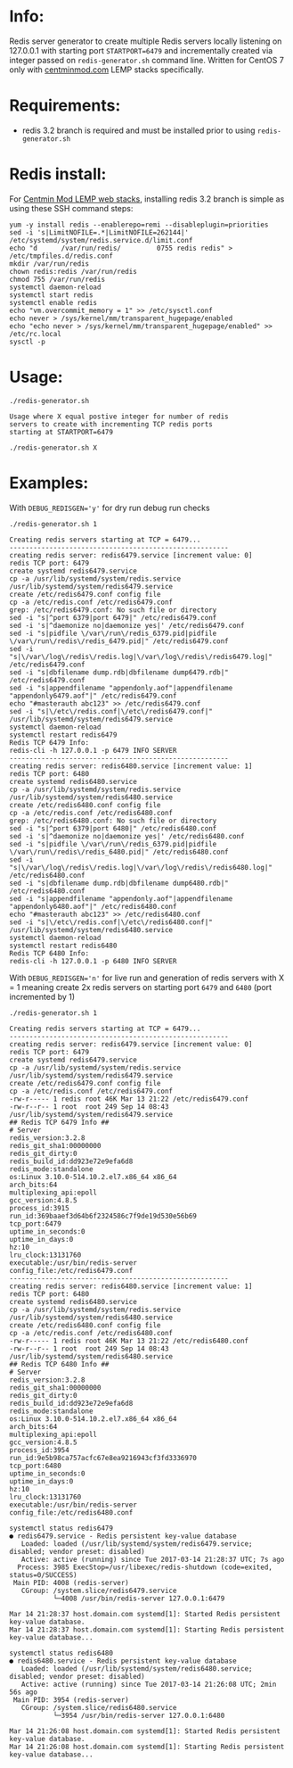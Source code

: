 Info:
=======

Redis server generator to create multiple Redis servers locally listening on 127.0.0.1 with starting port `STARTPORT=6479` and incrementally created via integer passed on `redis-generator.sh` command line. Written for CentOS 7 only with [centminmod.com](https://centminmod.com) LEMP stacks specifically.

Requirements:
=======

* redis 3.2 branch is required and must be installed prior to using `redis-generator.sh`

Redis install:
=======

For [Centmin Mod LEMP web stacks](https://centminmod.com), installing redis 3.2 branch is simple as using these SSH command steps:

    yum -y install redis --enablerepo=remi --disableplugin=priorities
    sed -i 's|LimitNOFILE=.*|LimitNOFILE=262144|' /etc/systemd/system/redis.service.d/limit.conf
    echo "d      /var/run/redis/         0755 redis redis" > /etc/tmpfiles.d/redis.conf
    mkdir /var/run/redis
    chown redis:redis /var/run/redis
    chmod 755 /var/run/redis
    systemctl daemon-reload
    systemctl start redis
    systemctl enable redis
    echo "vm.overcommit_memory = 1" >> /etc/sysctl.conf
    echo never > /sys/kernel/mm/transparent_hugepage/enabled
    echo "echo never > /sys/kernel/mm/transparent_hugepage/enabled" >> /etc/rc.local
    sysctl -p

Usage:
=======

    ./redis-generator.sh
    
    Usage where X equal postive integer for number of redis
    servers to create with incrementing TCP redis ports
    starting at STARTPORT=6479
    
    ./redis-generator.sh X

Examples:
=======

With `DEBUG_REDISGEN='y'` for dry run debug run checks

    ./redis-generator.sh 1
    
    Creating redis servers starting at TCP = 6479...
    -------------------------------------------------------
    creating redis server: redis6479.service [increment value: 0]
    redis TCP port: 6479
    create systemd redis6479.service
    cp -a /usr/lib/systemd/system/redis.service /usr/lib/systemd/system/redis6479.service
    create /etc/redis6479.conf config file
    cp -a /etc/redis.conf /etc/redis6479.conf
    grep: /etc/redis6479.conf: No such file or directory
    sed -i "s|^port 6379|port 6479|" /etc/redis6479.conf
    sed -i 's|^daemonize no|daemonize yes|' /etc/redis6479.conf
    sed -i "s|pidfile \/var\/run\/redis_6379.pid|pidfile \/var\/run\/redis\/redis_6479.pid|" /etc/redis6479.conf
    sed -i "s|\/var\/log\/redis\/redis.log|\/var\/log\/redis\/redis6479.log|" /etc/redis6479.conf
    sed -i "s|dbfilename dump.rdb|dbfilename dump6479.rdb|" /etc/redis6479.conf
    sed -i "s|appendfilename "appendonly.aof"|appendfilename "appendonly6479.aof"|" /etc/redis6479.conf
    echo "#masterauth abc123" >> /etc/redis6479.conf
    sed -i "s|\/etc\/redis.conf|\/etc\/redis6479.conf|" /usr/lib/systemd/system/redis6479.service
    systemctl daemon-reload
    systemctl restart redis6479
    Redis TCP 6479 Info:
    redis-cli -h 127.0.0.1 -p 6479 INFO SERVER
    -------------------------------------------------------
    creating redis server: redis6480.service [increment value: 1]
    redis TCP port: 6480
    create systemd redis6480.service
    cp -a /usr/lib/systemd/system/redis.service /usr/lib/systemd/system/redis6480.service
    create /etc/redis6480.conf config file
    cp -a /etc/redis.conf /etc/redis6480.conf
    grep: /etc/redis6480.conf: No such file or directory
    sed -i "s|^port 6379|port 6480|" /etc/redis6480.conf
    sed -i 's|^daemonize no|daemonize yes|' /etc/redis6480.conf
    sed -i "s|pidfile \/var\/run\/redis_6379.pid|pidfile \/var\/run\/redis\/redis_6480.pid|" /etc/redis6480.conf
    sed -i "s|\/var\/log\/redis\/redis.log|\/var\/log\/redis\/redis6480.log|" /etc/redis6480.conf
    sed -i "s|dbfilename dump.rdb|dbfilename dump6480.rdb|" /etc/redis6480.conf
    sed -i "s|appendfilename "appendonly.aof"|appendfilename "appendonly6480.aof"|" /etc/redis6480.conf
    echo "#masterauth abc123" >> /etc/redis6480.conf
    sed -i "s|\/etc\/redis.conf|\/etc\/redis6480.conf|" /usr/lib/systemd/system/redis6480.service
    systemctl daemon-reload
    systemctl restart redis6480
    Redis TCP 6480 Info:
    redis-cli -h 127.0.0.1 -p 6480 INFO SERVER

With `DEBUG_REDISGEN='n'` for live run and generation of redis servers with X = 1 meaning create 2x redis servers on starting port `6479` and `6480` (port incremented by 1)

    ./redis-generator.sh 1  
    
    Creating redis servers starting at TCP = 6479...
    -------------------------------------------------------
    creating redis server: redis6479.service [increment value: 0]
    redis TCP port: 6479
    create systemd redis6479.service
    cp -a /usr/lib/systemd/system/redis.service /usr/lib/systemd/system/redis6479.service
    create /etc/redis6479.conf config file
    cp -a /etc/redis.conf /etc/redis6479.conf
    -rw-r----- 1 redis root 46K Mar 13 21:22 /etc/redis6479.conf
    -rw-r--r-- 1 root  root 249 Sep 14 08:43 /usr/lib/systemd/system/redis6479.service
    ## Redis TCP 6479 Info ##
    # Server
    redis_version:3.2.8
    redis_git_sha1:00000000
    redis_git_dirty:0
    redis_build_id:dd923e72e9efa6d8
    redis_mode:standalone
    os:Linux 3.10.0-514.10.2.el7.x86_64 x86_64
    arch_bits:64
    multiplexing_api:epoll
    gcc_version:4.8.5
    process_id:3915
    run_id:369baaef3d64b6f2324586c7f9de19d530e56b69
    tcp_port:6479
    uptime_in_seconds:0
    uptime_in_days:0
    hz:10
    lru_clock:13131760
    executable:/usr/bin/redis-server
    config_file:/etc/redis6479.conf
    -------------------------------------------------------
    creating redis server: redis6480.service [increment value: 1]
    redis TCP port: 6480
    create systemd redis6480.service
    cp -a /usr/lib/systemd/system/redis.service /usr/lib/systemd/system/redis6480.service
    create /etc/redis6480.conf config file
    cp -a /etc/redis.conf /etc/redis6480.conf
    -rw-r----- 1 redis root 46K Mar 13 21:22 /etc/redis6480.conf
    -rw-r--r-- 1 root  root 249 Sep 14 08:43 /usr/lib/systemd/system/redis6480.service
    ## Redis TCP 6480 Info ##
    # Server
    redis_version:3.2.8
    redis_git_sha1:00000000
    redis_git_dirty:0
    redis_build_id:dd923e72e9efa6d8
    redis_mode:standalone
    os:Linux 3.10.0-514.10.2.el7.x86_64 x86_64
    arch_bits:64
    multiplexing_api:epoll
    gcc_version:4.8.5
    process_id:3954
    run_id:9e5b98ca757acfc67e8ea9216943cf3fd3336970
    tcp_port:6480
    uptime_in_seconds:0
    uptime_in_days:0
    hz:10
    lru_clock:13131760
    executable:/usr/bin/redis-server
    config_file:/etc/redis6480.conf

```
systemctl status redis6479 
● redis6479.service - Redis persistent key-value database
   Loaded: loaded (/usr/lib/systemd/system/redis6479.service; disabled; vendor preset: disabled)
   Active: active (running) since Tue 2017-03-14 21:28:37 UTC; 7s ago
  Process: 3985 ExecStop=/usr/libexec/redis-shutdown (code=exited, status=0/SUCCESS)
 Main PID: 4008 (redis-server)
   CGroup: /system.slice/redis6479.service
           └─4008 /usr/bin/redis-server 127.0.0.1:6479

Mar 14 21:28:37 host.domain.com systemd[1]: Started Redis persistent key-value database.
Mar 14 21:28:37 host.domain.com systemd[1]: Starting Redis persistent key-value database...
```

```
systemctl status redis6480
● redis6480.service - Redis persistent key-value database
   Loaded: loaded (/usr/lib/systemd/system/redis6480.service; disabled; vendor preset: disabled)
   Active: active (running) since Tue 2017-03-14 21:26:08 UTC; 2min 56s ago
 Main PID: 3954 (redis-server)
   CGroup: /system.slice/redis6480.service
           └─3954 /usr/bin/redis-server 127.0.0.1:6480

Mar 14 21:26:08 host.domain.com systemd[1]: Started Redis persistent key-value database.
Mar 14 21:26:08 host.domain.com systemd[1]: Starting Redis persistent key-value database...
```